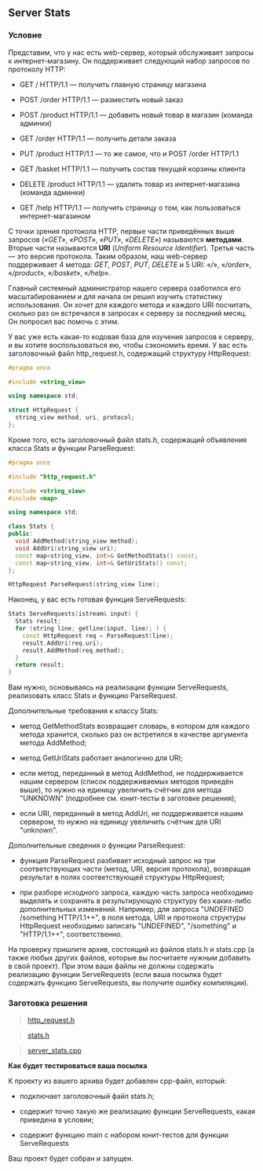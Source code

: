 ## Server Stats

### Условие

Представим, что у нас есть web-сервер, который обслуживает запросы к интернет-магазину.
Он поддерживает следующий набор запросов по протоколу HTTP:

-   GET / HTTP/1.1 — получить главную страницу магазина

-   POST /order HTTP/1.1 — разместить новый заказ

-   POST /product HTTP/1.1 — добавить новый товар в магазин (команда админки)

-   GET /order HTTP/1.1 — получить детали заказа

-   PUT /product HTTP/1.1 — то же самое, что и POST /order HTTP/1.1

-   GET /basket HTTP/1.1 — получить состав текущей корзины клиента

-   DELETE /product HTTP/1.1 — удалить товар из интернет-магазина (команда админки)

-   GET /help HTTP/1.1 — получить страницу о том, как пользоваться интернет-магазином

С точки зрения протокола HTTP, первые части приведённых выше запросов
(*«GET»*, *«POST»*, *«PUT»*, *«DELETE»*) называются **методами**. Вторые части
называются **URI** (*Uniform Resource Identifier*). Третья часть — это версия протокола.
Таким образом, наш web-сервер поддерживает 4 метода: *GET*, *POST*, *PUT*, *DELETE*
и 5 URI: «*/*», «*/order*», «*/product*», «*/basket*», «*/help*».

Главный системный администратор нашего сервера озаботился его масштабированием и для
начала он решил изучить статистику использования. Он хочет для каждого метода и
каждого URI посчитать, сколько раз он встречался в запросах к серверу за последний
месяц. Он попросил вас помочь с этим.

У вас уже есть какая-то кодовая база для изучения запросов к серверу, и вы хотите
воспользоваться ею, чтобы сэкономить время. У вас есть заголовочный файл http_request.h,
 содержащий структуру HttpRequest:

```cpp
#pragma once

#include <string_view>

using namespace std;

struct HttpRequest {
  string_view method, uri, protocol;
};
```

Кроме того, есть заголовочный файл stats.h, содержащий объявления класса
Stats и функции ParseRequest:

```cpp
#pragma once

#include "http_request.h"

#include <string_view>
#include <map>

using namespace std;

class Stats {
public:
  void AddMethod(string_view method);
  void AddUri(string_view uri);
  const map<string_view, int>& GetMethodStats() const;
  const map<string_view, int>& GetUriStats() const;
};

HttpRequest ParseRequest(string_view line);
```

Наконец, у вас есть готовая функция ServeRequests:

```cpp
Stats ServeRequests(istream& input) {
  Stats result;
  for (string line; getline(input, line); ) {
    const HttpRequest req = ParseRequest(line);
    result.AddUri(req.uri);
    result.AddMethod(req.method);
  }
  return result;
}
```

Вам нужно, основываясь на реализации функции ServeRequests, реализовать класс Stats
и функцию ParseRequest.

Дополнительные требования к классу Stats:

-    метод GetMethodStats возвращает словарь, в котором для каждого метода хранится,
     сколько раз он встретился в качестве аргумента метода AddMethod;

-    метод GetUriStats работает аналогично для URI;

-    если метод, переданный в метод AddMethod, не поддерживается нашим сервером
     (список поддерживаемых методов приведён выше), то нужно на единицу увеличить
     счётчик для метода "UNKNOWN" (подробнее см. юнит-тесты в заготовке решения);

-    если URI, переданный в метод AddUri, не поддерживается нашим сервером, то
     нужно на единицу увеличить счётчик для URI "unknown".

Дополнительные сведения о функции ParseRequest:

-    функция ParseRequest разбивает исходный запрос на три соответствующих части
     (метод, URI, версия протокола), возвращая результат в полях соответствующей
     структуры HttpRequest;

-    при разборе исходного запроса, каждую часть запроса необходимо выделять и
     сохранять в результирующую структуру без каких-либо дополнительных изменений.
     Например, для запроса "UNDEFINED /something HTTP/1.1++", в поля метода, URI и
     протокола структуры HttpRequest необходимо записать "UNDEFINED", "/something" и
     "HTTP/1.1++", соответственно.

На проверку пришлите архив, состоящий из файлов stats.h и stats.cpp (а также любых
других файлов, которые вы посчитаете нужным добавить в свой проект). При этом ваши
файлы не должны содержать реализацию функции ServeRequests (если ваша посылка будет
содержать функцию ServeRequests, вы получите ошибку компиляции).

### Заготовка решения

> [http_request.h](https://d3c33hcgiwev3.cloudfront.net/w-Fv-nrEEeiqbAqxMNypOA_c43905107ac411e8bcff7d515fb5592b_http_request.h?Expires=1636416000&Signature=FLo1eh7Etjamd5mBfduroYP-yw8mC9GzCC1VfV93QI031sLsO6g~Je~cfK-iPP2iVsQffQUham0HnRJ7689XG4rNsntNfVEUqgvBEcJVg6Ggctelts1xHy99~1X-ALyZ2q0L3ZKSlBMj2FQjOpJ613As2-aGx2iZrlD47K75CNI_&Key-Pair-Id=APKAJLTNE6QMUY6HBC5A)

> [stats.h](https://d3c33hcgiwev3.cloudfront.net/Bx1E9WTKEei5FgrpHNEYyg_0790c66064ca11e899b2712e81ece485_stats.h?Expires=1636416000&Signature=YEWQoZ-IDOg28~N70qRQBXLpKBh7R2DE229Be3Pdi7YhlBUQO3AT4Yuqr43hjV2Y-dila7sGsJ1eL22rH9n92cnxmhhld1zOG~lo9HVrkKZYDJMZ690Zris3aicohWAWerHqLAFps12jV2sGgYk~LS2nMh~pjBQnhjYtV-oe-0g_&Key-Pair-Id=APKAJLTNE6QMUY6HBC5A)

> [server_stats.cpp](https://d3c33hcgiwev3.cloudfront.net/IEsKM2TKEei5FgrpHNEYyg_2074d86064ca11e884860b203c60291a_server_stats.cpp?Expires=1636416000&Signature=PknvhIBkkZPataWcWEgliEEhukvQWKpJ5iUzYbXOOp~1wudHqoMzHEeOzDu65Ue80ChDaXwFO67cxybVZLBSdF5wmHCyNlNzaaHsxuW7so1eKYrvpiO-6lXNtnvmERcFuVGcltKhVW13unNEKas8tYBN0z4Q1eEa9w2JTfR8EP0_&Key-Pair-Id=APKAJLTNE6QMUY6HBC5A)

**Как будет тестироваться ваша посылка**

К проекту из вашего архива будет добавлен cpp-файл, который:

-    подключает заголовочный файл stats.h;

-    содержит точно такую же реализацию функции ServeRequests, какая приведена в
     условии;

-    содержит функцию main с набором юнит-тестов для функции ServeRequests

Ваш проект будет собран и запущен.
